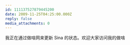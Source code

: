 ```yaml
---
id: 111137527879445200
date: 2009-11-25T04:25:00.000Z
reply: false
media_attachments: 0
---
```


我正在通过做啥网来更新 Sina 的状态。欢迎大家访问我的做啥 ​​​​


